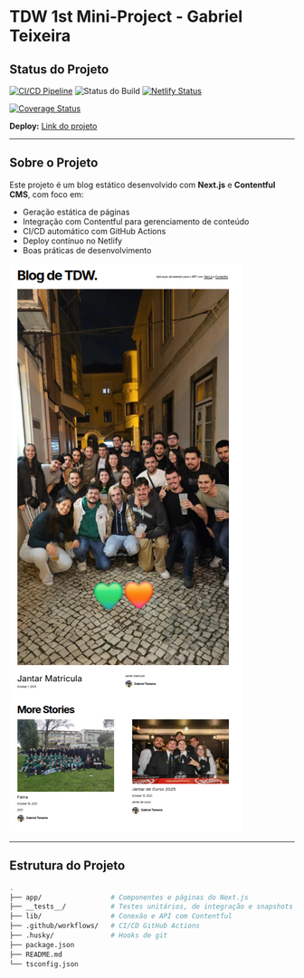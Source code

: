# TDW 1st Mini-Project - Gabriel Teixeira

## Status do Projeto

[![CI/CD Pipeline](https://github.com/GabrielTeixei/tdw-mp1-Gabriel-Teixeira/actions/workflows/ci-cd.yml/badge.svg)](https://github.com/GabrielTeixei/tdw-mp1-Gabriel-Teixeira/actions/workflows/ci-cd.yml)
![Status do Build](https://github.com/GabrielTeixei/tdw-mp1-Gabriel-Teixeira/actions/workflows/test.yml/badge.svg?branch=main)
[![Netlify Status](https://api.netlify.com/api/v1/badges/e39a2055-a018-4963-a4ba-d4402eb1fd7e/deploy-status)](https://tdw-mp1-gabriel-teixeira.tdw-mctw.pt/)

[![Coverage Status](https://coveralls.io/repos/github/GabrielTeixei/tdw-mp1-Gabriel-Teixeira/badge.svg?branch=main)](https://coveralls.io/github/GabrielTeixei/tdw-mp1-Gabriel-Teixeira?branch=docs)


**Deploy:** [Link do projeto](https://tdw-mp1-gabriel-teixeira.tdw-mctw.pt/)


---

## Sobre o Projeto

Este projeto é um blog estático desenvolvido com **Next.js** e **Contentful CMS**, com foco em:

- Geração estática de páginas
- Integração com Contentful para gerenciamento de conteúdo
- CI/CD automático com GitHub Actions
- Deploy contínuo no Netlify
- Boas práticas de desenvolvimento

![Blog Screenshot](readme_assets/Blog.png)

---

## Estrutura do Projeto

```bash
.
├── app/                 # Componentes e páginas do Next.js
├── __tests__/           # Testes unitários, de integração e snapshots
├── lib/                 # Conexão e API com Contentful
├── .github/workflows/   # CI/CD GitHub Actions
├── .husky/              # Hooks de git
├── package.json
├── README.md
└── tsconfig.json

